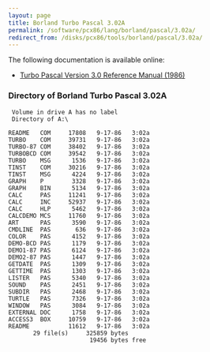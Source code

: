 ```yaml
---
layout: page
title: Borland Turbo Pascal 3.02A
permalink: /software/pcx86/lang/borland/pascal/3.02a/
redirect_from: /disks/pcx86/tools/borland/pascal/3.02a/
---
```


The following documentation is available online:

- [Turbo Pascal Version 3.0 Reference Manual (1986)](http://bitsavers.org/pdf/borland/turbo_pascal/Turbo_Pascal_Version_3.0_Reference_Manual_1986.pdf)

### Directory of Borland Turbo Pascal 3.02A

     Volume in drive A has no label
     Directory of A:\

    README   COM     17808   9-17-86   3:02a
    TURBO    COM     39731   9-17-86   3:02a
    TURBO-87 COM     38402   9-17-86   3:02a
    TURBOBCD COM     39542   9-17-86   3:02a
    TURBO    MSG      1536   9-17-86   3:02a
    TINST    COM     30216   9-17-86   3:02a
    TINST    MSG      4224   9-17-86   3:02a
    GRAPH    P        3328   9-17-86   3:02a
    GRAPH    BIN      5134   9-17-86   3:02a
    CALC     PAS     11241   9-17-86   3:02a
    CALC     INC     52937   9-17-86   3:02a
    CALC     HLP      5462   9-17-86   3:02a
    CALCDEMO MCS     11760   9-17-86   3:02a
    ART      PAS      3590   9-17-86   3:02a
    CMDLINE  PAS       636   9-17-86   3:02a
    COLOR    PAS      4152   9-17-86   3:02a
    DEMO-BCD PAS      1179   9-17-86   3:02a
    DEMO1-87 PAS      6124   9-17-86   3:02a
    DEMO2-87 PAS      1447   9-17-86   3:02a
    GETDATE  PAS      1309   9-17-86   3:02a
    GETTIME  PAS      1303   9-17-86   3:02a
    LISTER   PAS      5340   9-17-86   3:02a
    SOUND    PAS      2451   9-17-86   3:02a
    SUBDIR   PAS      2468   9-17-86   3:02a
    TURTLE   PAS      7326   9-17-86   3:02a
    WINDOW   PAS      3084   9-17-86   3:02a
    EXTERNAL DOC      1758   9-17-86   3:02a
    ACCESS3  BOX     10759   9-17-86   3:02a
    README           11612   9-17-86   3:02a
           29 file(s)     325859 bytes
                           19456 bytes free

